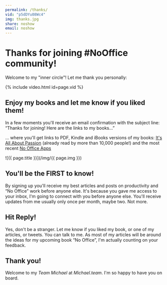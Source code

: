 ```yaml
---
permalink: /thanks/
vid: "p5dDYu08Wc4"
img: thanks.jpg
share: noshow
email: noshow
---
```


# Thanks for joining #NoOffice community!

Welcome to my "inner circle"! Let me thank you personally:

{% include video.html id=page.vid %}

## Enjoy my books and let me know if you liked them!

In a few moments you'll receive an email confirmation with the subject line: “Thanks for joining! Here are the links to my books...”

… where you'll get links to PDF, Kindle and iBooks versions of my books: [It's All About Passion](https://sliwinski.com/passion) (already read by more than 10,000 people!) and the most recent [No Office Apps](/apps/)

![{{ page.title }}](/img/{{ page.img }})

## You'll be the FIRST to know!

By signing up you'll receive my best articles and posts on productivity and “No Office” work before anyone else. It's because you gave me access to your inbox, I'm going to connect with you before anyone else. You'll receive updates from me usually only once per month, maybe two. Not more.

## Hit Reply!

Yes, don't be a stranger. Let me know if you liked my book, or one of my articles, or tweets. You can talk to me. As most of my articles will be around the ideas for my upcoming book “No Office”, I'm actually counting on your feedback.

## Thank you!

Welcome to my *Team Michael* at *Michael.team*. I'm so happy to have you on board.
